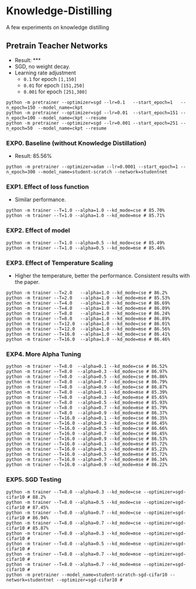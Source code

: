 # Knowledge-Distilling
A few experiments on knowledge distilling

## Pretrain Teacher Networks
* Result: ***
* SGD, no weight decay.
* Learning rate adjustment
  * `0.1` for epoch `[1,150]`
  * `0.01` for epoch `[151,250]`
  * `0.001` for epoch `[251,300]`
```
python -m pretrainer --optimizer=sgd --lr=0.1   --start_epoch=1   --n_epoch=150 --model_name=ckpt
python -m pretrainer --optimizer=sgd --lr=0.01  --start_epoch=151 --n_epoch=100 --model_name=ckpt --resume
python -m pretrainer --optimizer=sgd --lr=0.001 --start_epoch=251 --n_epoch=50  --model_name=ckpt --resume
```

### EXP0. Baseline (without Knowledge Distillation)
* Result: 85.56%
```
python -m pretrainer --optimizer=adam --lr=0.0001 --start_epoch=1 --n_epoch=300 --model_name=student-scratch --network=studentnet
```

### EXP1. Effect of loss function
* Similar performance.
```
python -m trainer --T=1.0 --alpha=1.0 --kd_mode=cse # 85.70%
python -m trainer --T=1.0 --alpha=1.0 --kd_mode=mse # 85.71%
```

### EXP2. Effect of model
```
python -m trainer --T=1.0 --alpha=0.5 --kd_mode=cse # 85.49%
python -m trainer --T=1.0 --alpha=0.5 --kd_mode=mse # 85.46%
```

### EXP3. Effect of Temperature Scaling
* Higher the temperature, better the performance. Consistent results with the paper.
```
python -m trainer --T=2.0   --alpha=1.0 --kd_mode=cse # 86.2%
python -m trainer --T=2.0   --alpha=1.0 --kd_mode=mse # 85.53%
python -m trainer --T=4.0   --alpha=1.0 --kd_mode=cse # 86.69%
python -m trainer --T=4.0   --alpha=1.0 --kd_mode=mse # 86.09%
python -m trainer --T=8.0   --alpha=1.0 --kd_mode=cse # 86.24%
python -m trainer --T=8.0   --alpha=1.0 --kd_mode=mse # 86.89%
python -m trainer --T=12.0  --alpha=1.0 --kd_mode=cse # 86.01%
python -m trainer --T=12.0  --alpha=1.0 --kd_mode=mse # 86.56%
python -m trainer --T=16.0  --alpha=1.0 --kd_mode=cse # 86.41%
python -m trainer --T=16.0  --alpha=1.0 --kd_mode=mse # 86.46%
```

### EXP4. More Alpha Tuning
```
python -m trainer --T=8.0  --alpha=0.1 --kd_mode=cse # 86.52%
python -m trainer --T=8.0  --alpha=0.3 --kd_mode=cse # 86.97%
python -m trainer --T=8.0  --alpha=0.5 --kd_mode=cse # 86.86%
python -m trainer --T=8.0  --alpha=0.7 --kd_mode=cse # 86.79%
python -m trainer --T=8.0  --alpha=0.9 --kd_mode=cse # 86.87%
python -m trainer --T=8.0  --alpha=0.1 --kd_mode=mse # 85.39%
python -m trainer --T=8.0  --alpha=0.3 --kd_mode=mse # 85.65%
python -m trainer --T=8.0  --alpha=0.5 --kd_mode=mse # 85.93%
python -m trainer --T=8.0  --alpha=0.7 --kd_mode=mse # 85.79%
python -m trainer --T=8.0  --alpha=0.9 --kd_mode=mse # 86.37%
python -m trainer --T=16.0 --alpha=0.1 --kd_mode=cse # 86.35%
python -m trainer --T=16.0 --alpha=0.3 --kd_mode=cse # 86.45%
python -m trainer --T=16.0 --alpha=0.5 --kd_mode=cse # 86.66%
python -m trainer --T=16.0 --alpha=0.7 --kd_mode=cse # 86.45%
python -m trainer --T=16.0 --alpha=0.9 --kd_mode=cse # 86.53%
python -m trainer --T=16.0 --alpha=0.1 --kd_mode=mse # 85.72%
python -m trainer --T=16.0 --alpha=0.3 --kd_mode=mse # 85.23%
python -m trainer --T=16.0 --alpha=0.5 --kd_mode=mse # 85.72%
python -m trainer --T=16.0 --alpha=0.7 --kd_mode=mse # 86.34%
python -m trainer --T=16.0 --alpha=0.9 --kd_mode=mse # 86.22%
```

### EXP5. SGD Testing
```
python -m trainer --T=8.0 --alpha=0.3 --kd_mode=cse --optimizer=sgd-cifar10 # 88.2%
python -m trainer --T=8.0 --alpha=0.5 --kd_mode=cse --optimizer=sgd-cifar10 # 87.45%
python -m trainer --T=8.0 --alpha=0.7 --kd_mode=cse --optimizer=sgd-cifar10 # 86.94%
python -m trainer --T=8.0 --alpha=0.7 --kd_mode=cse --optimizer=sgd-cifar10 # 85.87%
python -m trainer --T=8.0 --alpha=0.3 --kd_mode=mse --optimizer=sgd-cifar10 #
python -m trainer --T=8.0 --alpha=0.5 --kd_mode=mse --optimizer=sgd-cifar10 #
python -m trainer --T=8.0 --alpha=0.7 --kd_mode=mse --optimizer=sgd-cifar10 #
python -m trainer --T=8.0 --alpha=0.7 --kd_mode=mse --optimizer=sgd-cifar10 #
python -m pretrainer --model_name=student-scratch-sgd-cifar10 --network=studentnet --optimizer=sgd-cifar10 #
```
